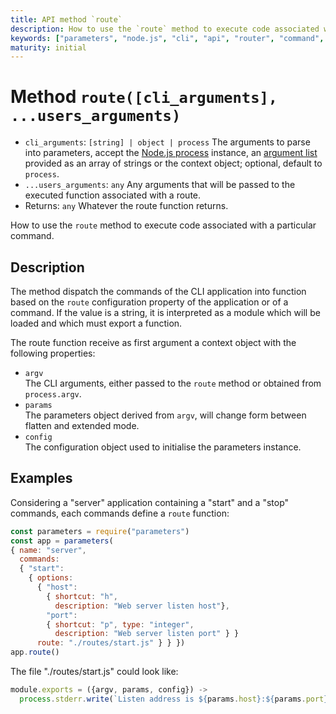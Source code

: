 ```yaml
---
title: API method `route`
description: How to use the `route` method to execute code associated with a particular command.
keywords: ["parameters", "node.js", "cli", "api", "router", "command", "route"]
maturity: initial
---
```


# Method `route([cli_arguments], ...users_arguments)`

* `cli_arguments`: `[string] | object | process` The arguments to parse into parameters, accept the [Node.js process](https://nodejs.org/api/process.html) instance, an [argument list](https://nodejs.org/api/process.html#process_process_argv) provided as an array of strings or the context object; optional, default to `process`.
* `...users_arguments`: `any` Any arguments that will be passed to the executed function associated with a route.
* Returns: `any` Whatever the route function returns.

How to use the `route` method to execute code associated with a particular command.

## Description

The method dispatch the commands of the CLI application into function based on the `route` configuration property of the application or of a command. If the value is a string, it is interpreted as a module which will be loaded and which must export a function.

The route function receive as first argument a context object with the following properties:

* `argv`   
  The CLI arguments, either passed to the `route` method or obtained from `process.argv`.
* `params`   
  The parameters object derived from `argv`, will change form between flatten and extended mode.
* `config`   
  The configuration object used to initialise the parameters instance.

## Examples

Considering a "server" application containing a "start" and a "stop" commands, each commands define a `route` function:

```js
const parameters = require("parameters")
const app = parameters(
{ name: "server",
  commands:
  { "start":
    { options:
      { "host":
        { shortcut: "h",
          description: "Web server listen host"},
        "port":
        { shortcut: "p", type: "integer",
          description: "Web server listen port" } }
      route: "./routes/start.js" } } })
app.route()
```

The file "./routes/start.js" could look like:

```js
module.exports = ({argv, params, config}) ->
  process.stderr.write(`Listen address is ${params.host}:${params.port}`)
```
